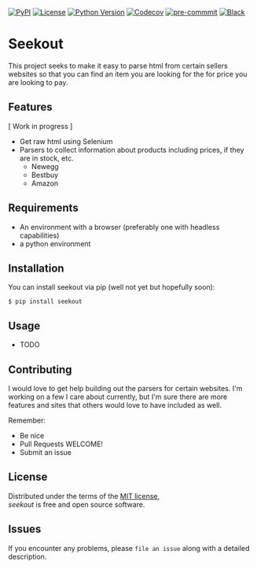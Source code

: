 [![PyPI](https://img.shields.io/pypi/v/seekout.svg)](https://pypi.org/project/seekout/)
[![License](https://img.shields.io/pypi/l/seekout)](https://opensource.org/licenses/MIT)
[![Python Version](https://img.shields.io/pypi/pyversions/seekout)](https://pypi.org/project/seekout/)
[![Codecov](https://codecov.io/gh/mauza/seekout/branch/master/graph/badge.svg)](https://codecov.io/gh/mauza/seekout/)
[![pre-commmit](https://img.shields.io/badge/pre--commit-enabled-brightgreen?logo=pre-commit&logoColor=white)](https://github.com/pre-commit/pre-commit)
[![Black](https://img.shields.io/badge/code%20style-black-000000.svg)](https://github.com/psf/black)

# Seekout
This project seeks to make it easy to parse html from certain sellers websites so that you can find an item
you are looking for the for price you are looking to pay.


Features
--------
[ Work in progress ]
* Get raw html using Selenium
* Parsers to collect information about products including prices, if they are in stock, etc.
  - Newegg
  - Bestbuy
  - Amazon


Requirements
------------

* An environment with a browser (preferably one with headless capabilities)
* a python environment


Installation
------------

You can install seekout via pip (well not yet but hopefully soon):

```
$ pip install seekout
```


Usage
-----

* TODO


Contributing
------------

I would love to get help building out the parsers for certain websites.
I'm working on a few I care about currently, but I'm sure there are more
features and sites that others would love to have included as well.

Remember:
 - Be nice
 - Pull Requests WELCOME!
 - Submit an issue


License
-------

Distributed under the terms of the [MIT license](LICENSE.md), <br>
*seekout* is free and open source software.


Issues
------

If you encounter any problems,
please `file an issue` along with a detailed description.
